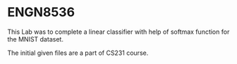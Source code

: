 # ENGN8536

This Lab was to complete a linear classifier with help of softmax function for the MNIST dataset.

The initial given files are a part of CS231 course.
